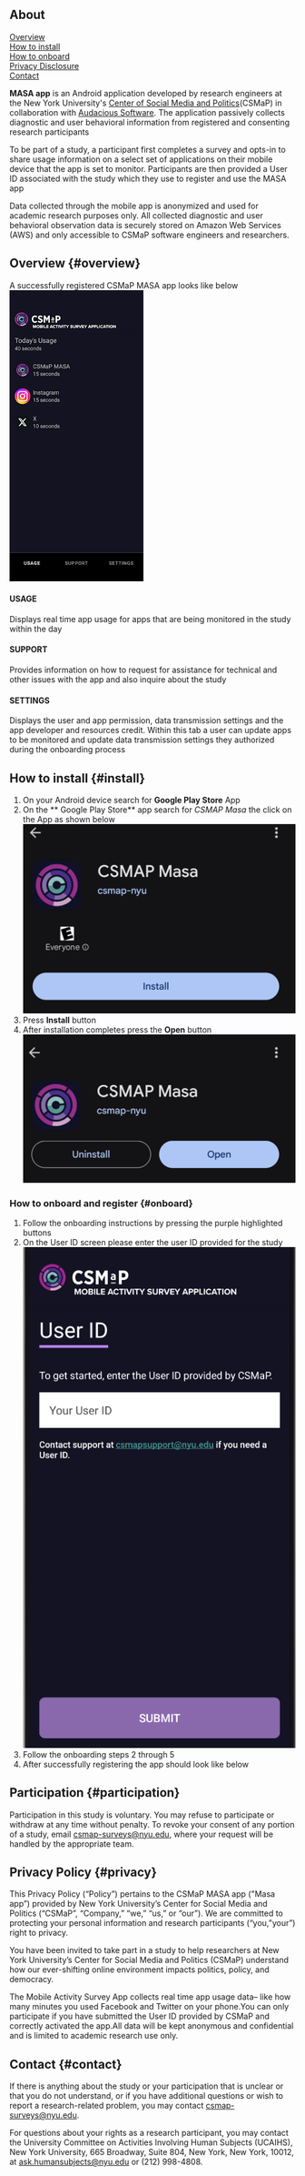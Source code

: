 ## About

[Overview](#overview)<br>
[How to install](#install)<br>
[How to onboard](#onboard)<br>
[Privacy Disclosure](#privacy)<br>
[Contact](#contact)<br>


**MASA app** is an Android application developed by research engineers at the  New York University's <a href="https://csmapnyu.org/"> Center of Social Media and Politics</a>(CSMaP) in collaboration with <a href="https://audacious-software.com">Audacious Software</a>. The application  passively collects diagnostic and user behavioral information from registered and consenting research participants

To be part of a study, a participant first completes a survey and opts-in to share usage information on a select set of applications on their mobile device that the app is set to monitor. Participants are then provided a User ID associated with the study which they use to register and use the MASA app

Data collected through the mobile app is anonymized and used for academic research purposes only. All collected diagnostic and user behavioral observation data is securely stored on Amazon Web Services (AWS) and only accessible to  CSMaP software engineers and researchers.

## Overview {#overview}
A successfully registered CSMaP MASA app looks like below 
![Annotated screencapture](images/masa/registered_app.png)

#### USAGE
Displays real time app usage for apps that are being monitored in the study within the day
#### SUPPORT 
Provides information on how to request for assistance for technical and other issues with the app and also inquire about the study
#### SETTINGS
Displays the user and app permission, data transmission settings and the app developer and resources credit. Within this tab a user can update apps to be monitored and update data transmission settings they authorized during the onboarding process 

## How to install {#install}
1. On your Android device search for **Google Play Store** App 
2. On the ** Google Play Store** app search for *CSMAP Masa* the click on the App as shown below
![Annotated screencapture](images/masa/masa_install.jpg) 
3. Press **Install** button
4. After installation completes press the **Open** button  
![open](images/masa/masa_install_open.jpg)

### How to onboard and register {#onboard}
1. Follow the onboarding instructions by pressing the purple highlighted buttons
2. On the User ID screen please enter the user ID provided for the study 
![Annotated screencapture](images/masa/user_id.png)
3. Follow the onboarding steps 2 through 5 
4. After successfully registering the app should look like below

## Participation {#participation}
Participation in this study is voluntary. You may refuse to participate or withdraw at any time without penalty. To revoke your consent of any portion of a study, email <a href="mailto:csmap-surveys@nyu.edu">csmap-surveys@nyu.edu</a>, where your request will be handled by the appropriate team. 

## Privacy Policy {#privacy}
This Privacy Policy (“Policy”) pertains to the CSMaP MASA app ("Masa app”) provided by New York University’s Center for Social Media and Politics (“CSMaP”, “Company,” “we,” “us,” or “our”). We are committed to protecting your personal information and research participants (“you,”your”) right to privacy.

You have been invited to take part in a study to help researchers at New York University’s  Center for Social Media and Politics (CSMaP) understand how our ever-shifting online environment impacts politics, policy, and democracy.

The Mobile Activity Survey App collects real time app usage data– like how many minutes you used Facebook and Twitter on your phone.You can only participate if you have submitted the User ID provided by CSMaP and correctly activated the app.All data will be kept anonymous and confidential and is limited to academic research use only.

## Contact {#contact}
If there is anything about the study or your participation that is unclear or that you do not understand, or if you have additional questions or wish to report a research-related problem, you may contact csmap-surveys@nyu.edu.

For questions about your rights as a research participant, you may contact the University Committee on Activities Involving Human Subjects (UCAIHS), New York University, 665 Broadway, Suite 804, New York, New York, 10012, at ask.humansubjects@nyu.edu or (212) 998-4808.
	
	
